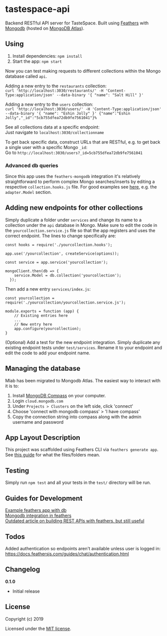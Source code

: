 # tastespace-api

Backend RESTful API server for TasteSpace. Built using [Feathers](https://docs.feathersjs.com/) with [Mongodb](https://www.mongodb.com/) (hosted on [MongoDB Atlas](https://cloud.mongodb.com)).

## Using  

1. Install dependencies: `npm install`
2. Start the app: `npm start`

Now you can test making requests to different collections within the Mongo database called `api`.  

Adding a new entry to the `restaurants` collection:  
`curl 'http://localhost:3030/restaurants/' -H 'Content-Type:application/json' --data-binary '{ "name": "Salt Hill" }'`  

Adding a new entry to the `users` collection:  
`curl 'http://localhost:3030/users/' -H 'Content-Type:application/json' --data-binary '{ "name": "Eshin Jolly" }'
{"name":"Eshin Jolly","_id":"5cb755dfea72db9fe7561041"}%`

See all collections data at a specific endpoint:  
Just navigate to `localhost:3030/collectionname`

To get back specific data, construct URLs that are RESTful, e.g. to get back a single user with a specific Mongo `_id`:  
Go to `http://localhost:3030/users?_id=5cb755dfea72db9fe7561041`

### Advanced db queries  

Since this app uses the `feathers-mongodb` integration it's relatively straightforward to perform complex Mongo searches/inserts by editing a respective `collection.hooks.js` file. For good examples see [here](https://docs.feathersjs.com/api/databases/common.html), e.g. the `adapter.Model` section.  

## Adding new endpoints for other collections  

Simply duplicate a folder under `services` and change its name to a collection under the `api` database in Mongo. Make sure to edit the code in the `yourcollection.service.js` file so that the app registers and uses the correct endpoint. The lines to change specifically are:  
```
const hooks = require('./yourcollection.hooks');

app.use('/yourcollection', createService(options));

const service = app.service('yourcollection');

mongoClient.then(db => {
    service.Model = db.collection('yourcollection');
  });
```

Then add a new entry `services/index.js`:  
```
const yourcollection = require('./yourcollection/yourcollection.service.js');

module.exports = function (app) {
    // Existing entries here
    ...
    // New entry here
    app.configure(yourcollection);
}
```

(Optional) Add a test for the new endpoint integration. Simply duplicate any existing endpoint tests under `test/services`. Rename it to your endpoint and edit the code to add your endpoint name.  

## Managing the database  

Mlab has been migrated to Mongodb Atlas. The easiest way to interact with it is to:  

1. Install [MongoDB Compass](https://www.mongodb.com/products/compass) on your computer. 
2. Login `cloud.mongodb.com`
3. Under `Projects > Clusters` on the left side, click 'connect'
4. Choose 'connect with mongodb compass' > 'I have compass'
5. Copy the connection string into compass along with the admin username and password

## App Layout Description

This project was scaffolded using Feathers CLI via `feathers generate app`.  
See [this guide](https://docs.feathersjs.com/guides/chat/creating.html) for what the files/folders mean.

## Testing

Simply run `npm test` and all your tests in the `test/` directory will be run.

## Guides for Development

[Example feathers app with db](https://gorrion.io/blog/use-feathersjs-to-build-rest-and-socket-io-api)  
[Mongodb integration in feathers](https://github.com/feathersjs-ecosystem/feathers-mongodb)  
[Outdated article on building REST APIs with feathers, but still useful](https://blog.feathersjs.com/building-a-rest-and-real-time-api-with-express-feathers-and-mongodb-12071e5417e1)

## Todos

Added authentication so endpoints aren't available unless user is logged in:  
https://docs.feathersjs.com/guides/chat/authentication.html

## Changelog

__0.1.0__

- Initial release

## License

Copyright (c) 2019

Licensed under the [MIT license](LICENSE).
